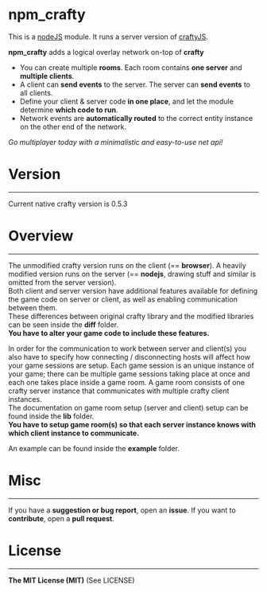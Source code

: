 npm_crafty
==========

This is a [nodeJS](http://nodejs.org/) module. It runs a server version of [craftyJS](http://craftyjs.com/).

**npm_crafty** adds a logical overlay network on-top of **crafty**   
* You can create multiple __rooms__. Each room contains __one server__ and __multiple clients__.   
* A client can __send events__ to the server. The server can __send events__ to all clients.   
* Define your client & server code __in one place__, and let the module determine __which code to run__.   
* Network events are __automatically routed__ to the correct entity instance on the other end of the network.

_Go multiplayer today with a minimalistic and easy-to-use net api!_

# Version
----------
Current native crafty version is 0.5.3

# Overview
----------
The unmodified crafty version runs on the client (== __browser__). A heavily modified version runs on the server 
(== __nodejs__, drawing stuff and similar is omitted from the server version).   
Both client and server version have additional features available for defining the game code on server or client, 
as well as enabling communication between them.   
These differences between original crafty library and the modified libraries can be seen inside the 
__diff__ folder.  
__You have to alter your game code to include these features.__

In order for the communication to work between server and client(s) you also have to specify how connecting / disconnecting
hosts will affect how your game sessions are setup. Each game session is an unique instance of your game; there can be
multiple game sessions taking place at once and each one takes place inside a game room. A game room consists
of one crafty server instance that communicates with multiple crafty client instances.   
The documentation on game room setup (server and client) setup can be found inside the __lib__ folder.    
__You have to setup game room(s) so that each server instance knows with which client instance to communicate.__

An example can be found inside the __example__ folder.

# Misc
------
If you have a __suggestion or bug report__, open an __issue__. 
If you want to __contribute__, open a __pull request__.

# License
-------------
__The MIT License (MIT)__ (See LICENSE)
